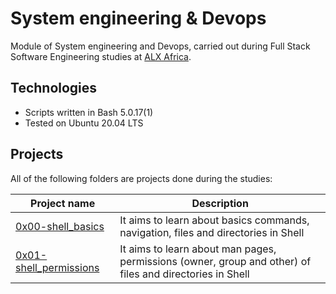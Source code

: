 # System engineering & Devops

Module of System engineering and Devops, carried out during Full Stack Software Engineering studies at [ALX Africa](https://www.alxafrica.com//).

## Technologies
* Scripts written in Bash 5.0.17(1)
* Tested on Ubuntu 20.04 LTS

## Projects
All of the following folders are projects done during the studies:

| Project name | Description |
| ------------ | ----------- |
| [0x00-shell_basics](https://github.com/fila2021/alx-system_engineering-devops/tree/master/0x00-shell_basics) | It aims to learn about basics commands, navigation, files and directories in Shell |
| [0x01-shell_permissions](https://github.com/fila2021/alx-system_engineering-devops/tree/master/0x01-shell_permissions) | It aims to learn about man pages, permissions (owner, group and other) of files and directories in Shell |
